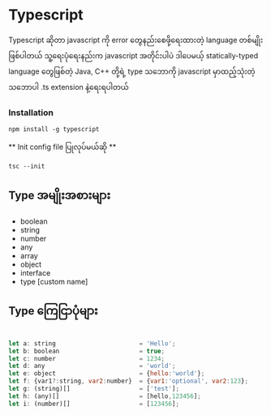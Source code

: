 # Typescript

Typescript ဆိုတာ javascript ကို error တွေနည်းစေဖို့ရေးထားတဲ့ language တစ်မျိုးဖြစ်ပါတယ် သူ့ရေးပုံရေးနည်းက javascript အတိုင်းပါပဲ
ဒါပေမယ့် statically-typed language တွေဖြစ်တဲ့ Java, C++ တို့ရဲ့ type သဘောကို javascript မှာထည့်သုံးတဲ့သဘောပါ 
.ts extension နဲ့ရေးရပါတယ် 


### Installation

```
npm install -g typescript
``` 

** Init config file ပြုလုပ်မယ်ဆို **

```
tsc --init
```

## Type အမျိုးအစားများ

- boolean
- string
- number
- any
- array
- object
- interface
- type [custom name]


## Type ကြေငြာပုံများ  

```javascript

let a: string                       = 'Hello';
let b: boolean                      = true;
let c: number                       = 1234;
let d: any                          = 'world';
let e: object                       = {hello:'world'};
let f: {var1?:string, var2:number}  = {var1:'optional', var2:123};
let g: (string)[]                   = ['test'];
let h: (any)[]                      = [hello,123456];
let i: (number)[]                   = [123456];

```
